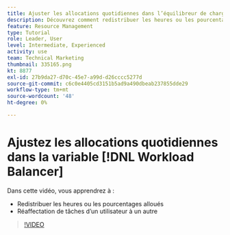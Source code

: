 ```yaml
---
title: Ajuster les allocations quotidiennes dans l’équilibreur de charge de travail
description: Découvrez comment redistribuer les heures ou les pourcentages alloués et réaffecter le travail d’un utilisateur à un autre.
feature: Resource Management
type: Tutorial
role: Leader, User
level: Intermediate, Experienced
activity: use
team: Technical Marketing
thumbnail: 335165.png
kt: 8877
exl-id: 27b9da27-d70c-45e7-a99d-d26cccc5277d
source-git-commit: c6c0e4405cd3151b5ad9a490dbeab237855dde29
workflow-type: tm+mt
source-wordcount: '48'
ht-degree: 0%

---
```


# Ajustez les allocations quotidiennes dans la variable [!DNL Workload Balancer]

Dans cette vidéo, vous apprendrez à :

* Redistribuer les heures ou les pourcentages alloués
* Réaffectation de tâches d’un utilisateur à un autre


>[!VIDEO](https://video.tv.adobe.com/v/335165/?quality=12)
